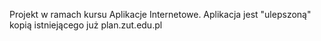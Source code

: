Projekt w ramach kursu Aplikacje Internetowe.
Aplikacja jest "ulepszoną" kopią istniejącego już plan.zut.edu.pl
